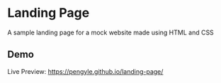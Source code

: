 # Landing Page

A sample landing page for a mock website made using HTML and CSS

## Demo

Live Preview: https://pengyle.github.io/landing-page/
